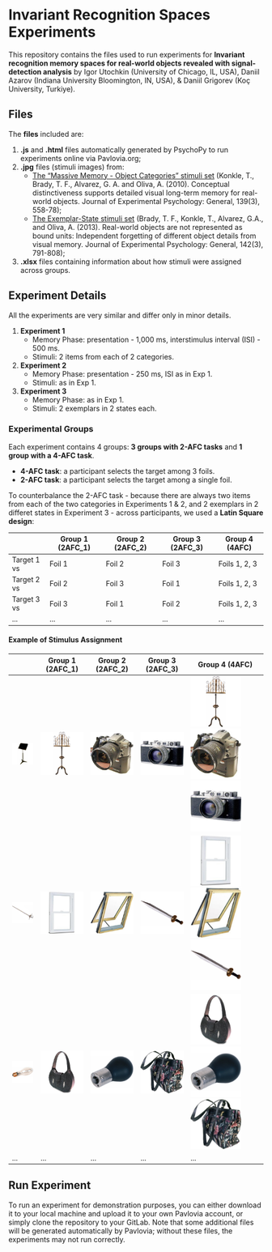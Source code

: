 # Invariant Recognition Spaces Experiments

This repository contains the files used to run experiments for **Invariant recognition memory spaces for real-world objects revealed with signal-detection analysis** by Igor Utochkin (University of Chicago, IL, USA),  Daniil Azarov (Indiana University Bloomington, IN, USA), & Daniil Grigorev (Koç University, Turkiye).

## Files

The **files** included are:
1. **.js** and **.html** files automatically generated by PsychoPy to run experiments online via Pavlovia.org;
2. **.jpg** files (stimuli images) from:
   - [The “Massive Memory - Object Categories” stimuli set](https://bradylab.ucsd.edu/stimuli.html) (Konkle, T., Brady, T. F., Alvarez, G. A. and Oliva, A. (2010). Conceptual distinctiveness supports detailed visual long-term memory for real-world objects. Journal of Experimental Psychology: General, 139(3), 558-78);
   -  [The Exemplar-State stimuli set](https://bradylab.ucsd.edu/stimuli.html) (Brady, T. F., Konkle, T., Alvarez, G.A., and Oliva, A. (2013). Real-world objects are not represented as bound units: Independent forgetting of different object details from visual memory. Journal of Experimental Psychology: General, 142(3), 791-808);
4. **.xlsx** files containing information about how stimuli were assigned across groups.

## Experiment Details

All the experiments are very similar and differ only in minor details.

1. **Experiment 1**
   - Memory Phase: presentation - 1,000 ms, interstimulus interval (ISI) - 500 ms.
   - Stimuli: 2 items from each of 2 categories.
2. **Experiment 2**
   - Memory Phase: presentation - 250 ms, ISI as in Exp 1.
   - Stimuli: as in Exp 1.
3. **Experiment 3**
   - Memory Phase: as in Exp 1.
   - Stimuli: 2 exemplars in 2 states each.

### Experimental Groups

Each experiment contains 4 groups: **3 groups with 2-AFC tasks** and **1 group with a 4-AFC task**.
- **4-AFC task**: a participant selects the target among 3 foils.
- **2-AFC task**: a participant selects the target among a single foil.

To counterbalance the 2-AFC task - because there are always two items from each of the two categories in Experiments 1 & 2, and 2 exemplars in 2 differet states in Experiment 3 - across participants, we used a **Latin Square design**:

|           | Group 1 (2AFC_1)| Group 2 (2AFC_2)| Group 3 (2AFC_3)| Group 4 (4AFC)|
|-----------|-----------|----------|----------|----------|
|Target 1 vs| Foil 1    | Foil 2   | Foil 3   |Foils 1, 2, 3 |
|Target 2 vs| Foil 2    | Foil 3   | Foil 1   |Foils 1, 2, 3 |
|Target 3 vs| Foil 3    | Foil 1   | Foil 2   |Foils 1, 2, 3 |
|...        | ...       | ...      | ...      |...           |

#### Example of Stimulus Assignment

|           | Group 1 (2AFC_1)| Group 2 (2AFC_2)| Group 3 (2AFC_3)| Group 4 (4AFC)|
|-----------|-----------|----------|----------|----------|
|<img src="Exp1/4afc/resources/AMUSICSTA.jpg" width="100"/>|<img src="Exp1/4afc/resources/AMUSTAND7.jpg" width="100"/>|<img src="Exp1/4afc/resources/DCS315 Camera.jpg" width="100"/>|<img src="Exp1/4afc/resources/ACAMERA29.jpg" width="100"/>|<img src="Exp1/4afc/resources/AMUSTAND7.jpg" width="100"/><img src="Exp1/4afc/resources/DCS315 Camera.jpg" width="100"/><img src="Exp1/4afc/resources/ACAMERA29.jpg" width="100"/>|
|<img src="Exp1/4afc/resources/swords_western_tizona_of_charles_v.jpg" width="100"/>|<img src="Exp1/4afc/resources/69d21be1-3163-4aef-aacd-df4baeab9701_300.jpg" width="100"/>|<img src="Exp1/4afc/resources/6c3c44f0-41f2-41fa-831e-2b89123d0236_300.jpg" width="100"/>|<img src="Exp1/4afc/resources/swords_gladiator_sword_of_tigris.jpg" width="100"/>|<img src="Exp1/4afc/resources/69d21be1-3163-4aef-aacd-df4baeab9701_300.jpg" width="100"/><img src="Exp1/4afc/resources/6c3c44f0-41f2-41fa-831e-2b89123d0236_300.jpg" width="100"/><img src="Exp1/4afc/resources/swords_gladiator_sword_of_tigris.jpg" width="100"/>|
|<img src="Exp1/4afc/resources/replacementbulb2.jpg" width="100"/>|<img src="Exp1/4afc/resources/stingray-leather-hobo-handbag-1.jpg" width="100"/>|<img src="Exp1/4afc/resources/lightbulb28.jpg" width="100"/>|<img src="Exp1/4afc/resources/AHANDBAG6.jpg" width="100"/>|<img src="Exp1/4afc/resources/stingray-leather-hobo-handbag-1.jpg" width="100"/><img src="Exp1/4afc/resources/lightbulb28.jpg" width="100"/><img src="Exp1/4afc/resources/AHANDBAG6.jpg" width="100"/>|
|...        | ...       | ...      | ...      | ...      |

## Run Experiment
To run an experiment for demonstration purposes, you can either download it to your local machine and upload it to your own Pavlovia account, or simply clone the repository to your GitLab. Note that some additional files will be generated automatically by Pavlovia; without these files, the experiments may not run correctly.
